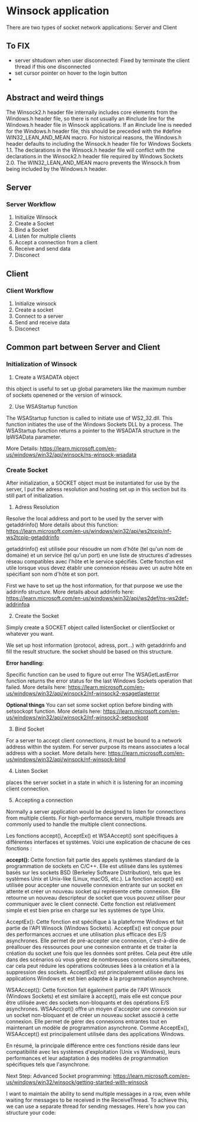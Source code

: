 # Winsock application
There are two types of socket network applications: Server and Client

## To FIX

- server shtudown when user disconnected: Fixed by terminate the client thread if this one disconnected
- set cursor pointer on hover to the login button
- 

## Abstract and weird things

The Winsock2.h header file internally includes core elements from the Windows.h header file, so there is not usually an #include line for the Windows.h header file in Winsock applications. If an #include line is needed for the Windows.h header file, this should be preceded with the #define WIN32_LEAN_AND_MEAN macro. For historical reasons, the Windows.h header defaults to including the Winsock.h header file for Windows Sockets 1.1. The declarations in the Winsock.h header file will conflict with the declarations in the Winsock2.h header file required by Windows Sockets 2.0. The WIN32_LEAN_AND_MEAN macro prevents the Winsock.h from being included by the Windows.h header.

## Server 

### Server Workflow

1. Initialize Winsock
2. Create a Socket
3. Bind a Socket
4. Listen for multiple clients
5. Accept a connection from a client
6. Receive and send data 
7. Disconect

## Client

### Client Workflow

1. Initialize winsock
2. Create a socket
3. Connect to a server
4. Send and receive data
5. Disconect

## Common part between Server and Client

### Initialization of Winsock 

1. Create a WSADATA object

this object is useful to set up global parameters like the maximum number of sockets openened or the version of winsock.

2. Use WSAStartup function

The WSAStartup function is called to initiate use of WS2_32.dll. This function initiates the use of the Windows Sockets DLL by a process. The WSAStartup function returns a pointer to the
WSADATA structure in the lpWSAData parameter.

More Details: https://learn.microsoft.com/en-us/windows/win32/api/winsock/ns-winsock-wsadata

### Create Socket

After initialization, a SOCKET object must be instantiated for use by the server, I put the adress resolution and hosting set up in this section but its still part of initialization.

1. Adress Resolution

Resolve the local address and port to be used by the server with getaddrinfo() More details about this function: https://learn.microsoft.com/en-us/windows/win32/api/ws2tcpip/nf-ws2tcpip-getaddrinfo

getaddrinfo() est utilisée pour résoudre un nom d'hôte (tel qu'un nom de domaine) et un service (tel qu'un port) en une liste de structures d'adresses réseau compatibles avec l'hôte et le service spécifiés. Cette fonction est utile lorsque vous devez établir une connexion réseau avec un autre hôte en spécifiant son nom d'hôte et son port.

First we have to set up the host information, for that purpose we use the addrinfo structure. More details about addrinfo here: https://learn.microsoft.com/en-us/windows/win32/api/ws2def/ns-ws2def-addrinfoa

2. Create the Socket

Simply create a SOCKET object called listenSocket or clientSocket or whatever you want.

We set up host information (protocol, adress, port...) with getaddrinfo and fill the result structure. the socket should be based on this structure.

**Error handling:**

Specific function can be used to figure out error
The WSAGetLastError function returns the error status for the last Windows Sockets operation that failed. More details here: https://learn.microsoft.com/en-us/windows/win32/api/winsock2/nf-winsock2-wsagetlasterror

**Optional things**
You can set some socket option before binding with setsockopt function. More details here: https://learn.microsoft.com/en-us/windows/win32/api/winsock2/nf-winsock2-setsockopt

3. Bind Socket 

For a server to accept client connections, it must be bound to a network address within the system. For server purpose its means associates a local address with a socket. More details here: https://learn.microsoft.com/en-us/windows/win32/api/winsock/nf-winsock-bind

4. Listen Socket

places the server socket in a state in which it is listening for an incoming client connection.

5. Accepting a connection

Normally a server application would be designed to listen for connections from multiple clients. For high-performance servers, multiple threads are commonly used to handle the multiple client connections.

Les fonctions accept(), AcceptEx() et WSAAccept() sont spécifiques à différentes interfaces et systèmes. Voici une explication de chacune de ces fonctions :

**accept():** Cette fonction fait partie des appels systèmes standard de la programmation de sockets en C/C++. Elle est utilisée dans les systèmes basés sur les sockets BSD (Berkeley Software Distribution), tels que les systèmes Unix et Unix-like (Linux, macOS, etc.). La fonction accept() est utilisée pour accepter une nouvelle connexion entrante sur un socket en attente et créer un nouveau socket qui représente cette connexion. Elle retourne un nouveau descripteur de socket que vous pouvez utiliser pour communiquer avec le client connecté. Cette fonction est relativement simple et est bien prise en charge sur les systèmes de type Unix.

AcceptEx(): Cette fonction est spécifique à la plateforme Windows et fait partie de l'API Winsock (Windows Sockets). AcceptEx() est conçue pour des performances accrues et une utilisation plus efficace des E/S asynchrones. Elle permet de pré-accepter une connexion, c'est-à-dire de préallouer des ressources pour une connexion entrante et de traiter la création du socket une fois que les données sont prêtes. Cela peut être utile dans des scénarios où vous gérez de nombreuses connexions simultanées, car cela peut réduire les opérations coûteuses liées à la création et à la suppression des sockets. AcceptEx() est principalement utilisée dans les applications Windows et est bien adaptée à la programmation asynchrone.

WSAAccept(): Cette fonction fait également partie de l'API Winsock (Windows Sockets) et est similaire à accept(), mais elle est conçue pour être utilisée avec des sockets non-bloquants et des opérations E/S asynchrones. WSAAccept() offre un moyen d'accepter une connexion sur un socket non-bloquant et de créer un nouveau socket associé à cette connexion. Elle permet de gérer des connexions entrantes tout en maintenant un modèle de programmation asynchrone. Comme AcceptEx(), WSAAccept() est principalement utilisée dans des applications Windows.

En résumé, la principale différence entre ces fonctions réside dans leur compatibilité avec les systèmes d'exploitation (Unix vs Windows), leurs performances et leur adaptation à des modèles de programmation spécifiques tels que l'asynchrone.

Next Step: Advanced Socket programming: https://learn.microsoft.com/en-us/windows/win32/winsock/getting-started-with-winsock



I want to maintain the ability to send multiple messages in a row, even while waiting for messages to be received in the ReceiveThread. To achieve this, we can use a separate thread for sending messages. Here's how you can structure your code:









